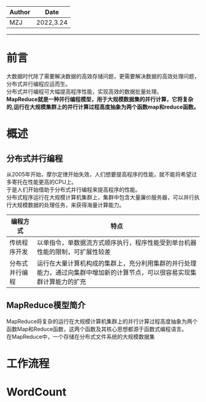 |Author|Date|
|---|---|
|MZJ|2022,3.24|

---
# 前言
大数据时代除了需要解决数据的高效存储问题，更需要解决数据的高效处理问题，分布式并行编程应运而生。  
分布式并行编程可大幅提高程序性能，实现高效的数据批量处理。  
**MapReduce就是一种并行编程模型，用于大规模数据集的并行计算，它将复杂的,运行在大规模集群上的并行计算过程高度抽象为两个函数map和reduce函数。**  
# 概述
## 分布式并行编程
从2005年开始，摩尔定律开始失效，人们想要提高程序的性能，就不能将希望过多寄托在性能更高的CPU上。  
于是人们开始借助于分布式并行编程来提高程序的性能。  
分布式程序运行在大规模计算机集群上，集群中包含大量廉价服务器，可以并行执行大规模数据的处理任务，来获得海量计算能力。  

|编程方式|特点|
|---|---|
|传统程序开发|以单指令，单数据流方式顺序执行，程序性能受到单台机器性能的限制，可扩展性较差|
|分布式并行编程|运行在大量计算机构成的集群上，充分利用集群的并行处理能力，通过向集群中增加新的计算节点，可以很容易实现集群计算能力的扩充|
## MapReduce模型简介
MapReduce将复杂的运行在大规模计算机集群上的并行计算过程高度抽象为两个函数Map和Reduce函数，这两个函数及其核心思想都源于函数式编程语言。  
在MapReduce中，一个存储在分布式文件系统的大规模数据集
# 工作流程
# WordCount
